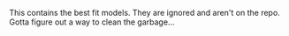 This contains the best fit models. They are ignored and aren't on the repo. Gotta figure out a way to clean the garbage...